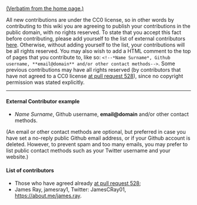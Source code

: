 [(Verbatim from the home page.)](https://github.com/ethereum/wiki/wiki#license-and-contributor-license-agreement)

All new contributions are under the CC0 license, so in other words by contributing to this wiki you are agreeing to publish your contributions in the public domain, with no rights reserved. To state that you accept this fact before contributing, please add yourself to the list of external contributors [here]( https://github.com/ethereum/wiki/wiki/CC0-license#list-of-contributors). Otherwise, without adding yourself to the list, your contributions will be all rights reserved. You may also wish to add a HTML comment to the top of pages that you contribute to, like so: `<!--*Name Surname*, Github username, **email@domain** and/or other contact methods-->`. Some previous contributions may have all rights reserved (by contributors that have not agreed to a CC0 license [at pull request 528](https://github.com/ethereum/wiki/pull/528)), since no copyright permission was stated explicitly.

***
#### External Contributor example
- *Name Surname*, Github username, **email@domain** and/or other contact methods. 

(An email or other contact methods are optional, but preferred in case you have set a no-reply public Github email address, or if your Github account is deleted. However, to prevent spam and too many emails, you may prefer to list public contact methods such as your Twitter username and your website.)

#### List of contributors

- Those who have agreed already [at pull request 528](https://github.com/ethereum/wiki/pull/528);
- James Ray, jamesray1, Twitter: JamesCRay01, https://about.me/james.ray.